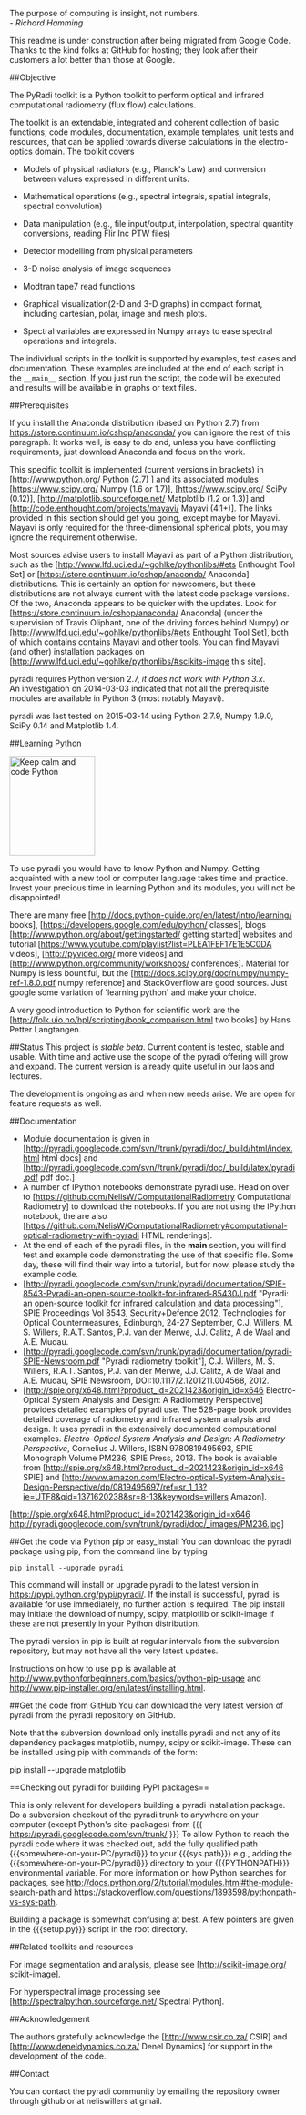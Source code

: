 The purpose of computing is insight, not numbers.<BR>
_- Richard Hamming_

This readme is under construction after being migrated from Google Code. Thanks to the kind folks at GitHub for hosting;  they look after their customers a lot better than those at Google.

##Objective

The PyRadi toolkit is a Python toolkit to perform optical and infrared computational radiometry (flux flow) calculations.

The toolkit is an extendable, integrated and coherent collection of basic functions, code modules, documentation, example templates, unit tests and resources, that can be applied towards diverse calculations in the electro-optics domain. The toolkit covers 

  * Models of physical radiators (e.g., Planck's Law) and conversion between values expressed in different units.
  
  * Mathematical operations (e.g., spectral integrals, spatial integrals, spectral convolution)
  
  * Data manipulation (e.g., file input/output, interpolation, spectral quantity conversions, reading Flir Inc PTW files)
  
  * Detector modelling from physical parameters
  
  * 3-D noise analysis of image sequences
  
  * Modtran tape7 read functions
  
  * Graphical visualization(2-D and 3-D graphs) in compact format, including cartesian, polar, image and mesh plots. 

  * Spectral variables are expressed in Numpy arrays to ease spectral operations and integrals.

The individual scripts in the toolkit is supported by examples, test cases and documentation. These examples are included at the end of each script in the `__main__`  section.  If you just run the script, the code will be executed and results will be available in graphs or text files.


##Prerequisites

If you install the Anaconda distribution (based on Python 2.7) from https://store.continuum.io/cshop/anaconda/ you can ignore the rest of this paragraph.  It works well, is easy to do and, unless you have conflicting requirements, just download Anaconda and focus on the work.

This specific toolkit is implemented (current versions in brackets) in [http://www.python.org/ Python (2.7) ]
and its associated modules [https://www.scipy.org/ Numpy (1.6 or 1.7)], [https://www.scipy.org/ SciPy (0.12)], [http://matplotlib.sourceforge.net/ Matplotlib (1.2 or 1.3)] and [http://code.enthought.com/projects/mayavi/ Mayavi (4.1+)]. The links provided in this section should get you going, except maybe for Mayavi. Mayavi is only required for the three-dimensional spherical plots, you may ignore the requirement otherwise.

Most sources advise users to install Mayavi as part of a Python distribution, such as the [http://www.lfd.uci.edu/~gohlke/pythonlibs/#ets Enthought Tool Set] or [https://store.continuum.io/cshop/anaconda/ Anaconda] distributions. This is certainly an option for newcomers, but  these distributions are not always current with the latest code package versions. Of the two, Anaconda appears to be quicker with the updates.
Look for [https://store.continuum.io/cshop/anaconda/ Anaconda] (under the supervision of Travis Oliphant, one of the driving forces behind Numpy) or [http://www.lfd.uci.edu/~gohlke/pythonlibs/#ets Enthought Tool Set], both of which contains contains Mayavi and other tools.
You can find Mayavi (and other) installation packages on [http://www.lfd.uci.edu/~gohlke/pythonlibs/#scikits-image this site]. 

pyradi requires Python version 2.7, *it does not work with Python 3.x*.  
An investigation on 2014-03-03 indicated that not all the prerequisite modules are available in Python 3 (most notably Mayavi).

pyradi was last tested on 2015-03-14 using Python 2.7.9, Numpy 1.9.0, SciPy 0.14 and Matplotlib 1.4.


##Learning Python

<a href="http://lorenabarba.com/blog/why-i-push-for-python"><img src="http://pyradi.googlecode.com/svn/trunk/pyradi/doc/_images/keep-calm-and-code-python_BW.png" alt="Keep calm and code Python" width="150" height="175"/></a>


To use pyradi you would have to know Python and Numpy. Getting acquainted with a new tool or computer language takes time and practice. Invest your precious time in learning Python and its modules, you will not be disappointed!

There are many free [http://docs.python-guide.org/en/latest/intro/learning/ books], [https://developers.google.com/edu/python/ classes], blogs [http://www.python.org/about/gettingstarted/ getting started] websites and tutorial [https://www.youtube.com/playlist?list=PLEA1FEF17E1E5C0DA videos],  [http://pyvideo.org/ more videos] and [http://www.python.org/community/workshops/ conferences].  Material for Numpy is less bountiful, but the [http://docs.scipy.org/doc/numpy/numpy-ref-1.8.0.pdf numpy reference] and StackOverflow are good sources.
Just google some variation of 'learning python' and make your choice.

A very good introduction to Python for scientific work are the [http://folk.uio.no/hpl/scripting/book_comparison.html two books] by Hans Petter Langtangen.


##Status
This project is *stable beta*. Current content is tested, stable and usable. With time and active use the scope of the pyradi offering will grow and expand. The current version is already quite useful in our labs and lectures.

The development is ongoing as and when new needs arise.  We are open for feature requests as well.

##Documentation
- Module documentation is given in  [http://pyradi.googlecode.com/svn//trunk/pyradi/doc/_build/html/index.html html docs] and   [http://pyradi.googlecode.com/svn//trunk/pyradi/doc/_build/latex/pyradi.pdf pdf doc.]
- A number of IPython notebooks demonstrate pyradi use. Head on over to [https://github.com/NelisW/ComputationalRadiometry Computational Radiometry] to download the notebooks. If you are not using the IPython notebook, the are also [https://github.com/NelisW/ComputationalRadiometry#computational-optical-radiometry-with-pyradi HTML renderings]. 
- At the end of each of the pyradi files, in the __main__ section, you will find test and example code demonstrating the use of that specific file. Some day, these will find their way into a tutorial, but for now, please study the example code.
- [http://pyradi.googlecode.com/svn/trunk/pyradi/documentation/SPIE-8543-Pyradi-an-open-source-toolkit-for-infrared-85430J.pdf  "Pyradi: an open-source toolkit for infrared calculation and data processing"], SPIE   Proceedings Vol 8543, Security+Defence 2012,  Technologies for Optical Countermeasures, Edinburgh, 24-27 September, C.J. Willers, M. S. Willers,    R.A.T. Santos, P.J. van der Merwe, J.J. Calitz, A de Waal and A.E. Mudau. 
- [http://pyradi.googlecode.com/svn/trunk/pyradi/documentation/pyradi-SPIE-Newsroom.pdf  "Pyradi radiometry toolkit"],   C.J. Willers, M. S. Willers,    R.A.T. Santos, P.J. van der Merwe, J.J. Calitz, A de Waal and A.E. Mudau,  SPIE Newsroom, DOI:10.1117/2.1201211.004568, 2012. 
- [http://spie.org/x648.html?product_id=2021423&origin_id=x646 Electro-Optical System Analysis and Design: A Radiometry Perspective]  provides detailed examples of pyradi use.  The 528-page book provides detailed coverage of radiometry and infrared system analysis and design.  It uses pyradi in the extensively documented computational examples. _Electro-Optical System Analysis and Design: A Radiometry Perspective_, Cornelius J. Willers, ISBN 9780819495693, SPIE Monograph Volume PM236, SPIE Press, 2013. The book is available from [http://spie.org/x648.html?product_id=2021423&origin_id=x646 SPIE] and [http://www.amazon.com/Electro-optical-System-Analysis-Design-Perspective/dp/0819495697/ref=sr_1_13?ie=UTF8&qid=1371620238&sr=8-13&keywords=willers Amazon]. 


[http://spie.org/x648.html?product_id=2021423&origin_id=x646 http://pyradi.googlecode.com/svn/trunk/pyradi/doc/_images/PM236.jpg]


##Get the code via Python pip or easy_install
You can download the pyradi package using pip, from the command line by typing

    pip install --upgrade pyradi

This command will install or upgrade pyradi to the latest version in https://pypi.python.org/pypi/pyradi/. If the install is successful, pyradi is available for use immediately, no further action is required.  The pip install may initiate the download of numpy, scipy, matplotlib or scikit-image if these are not presently in your Python distribution.

The pyradi version in pip is built at regular intervals from the subversion repository, but may not have all the very latest updates.

Instructions on how to use pip is available at http://www.pythonforbeginners.com/basics/python-pip-usage and  http://www.pip-installer.org/en/latest/installing.html.

##Get the code from GitHub
You can download the very latest version of pyradi from the pyradi repository on GitHub.

Note that the subversion download only installs pyradi and not any of its dependency packages matplotlib, numpy, scipy or scikit-image.  These can be installed using pip with commands of the form:

 pip install --upgrade matplotlib


==Checking out pyradi for building PyPI packages==

This is only relevant for developers building a pyradi installation package.
Do a subversion checkout of the pyradi trunk to anywhere on your computer (except Python's site-packages) from 
{{{
 https://pyradi.googlecode.com/svn/trunk/
}}}
To allow Python to reach the pyradi code where it was checked out, add the fully qualified path {{{somewhere-on-your-PC/pyradi}}}  to  your {{{sys.path}}} e.g., adding the {{{somewhere-on-your-PC/pyradi}}} directory to your {{{PYTHONPATH}}} environmental variable.  For more information on how Python searches for packages, see http://docs.python.org/2/tutorial/modules.html#the-module-search-path and https://stackoverflow.com/questions/1893598/pythonpath-vs-sys-path.

Building a package is somewhat confusing at best. A few pointers are given in the {{{setup.py}}} script in the root directory.

##Related toolkits and resources

For image segmentation and analysis, please see 
[http://scikit-image.org/ scikit-image].

For hyperspectral image processing see
[http://spectralpython.sourceforge.net/ Spectral Python].

##Acknowledgement

The authors gratefully acknowledge the [http://www.csir.co.za/ CSIR] and [http://www.deneldynamics.co.za/ Denel Dynamics] for support in the development of the code.


##Contact

You can contact the pyradi community by emailing the repository owner through github or at neliswillers at gmail.

